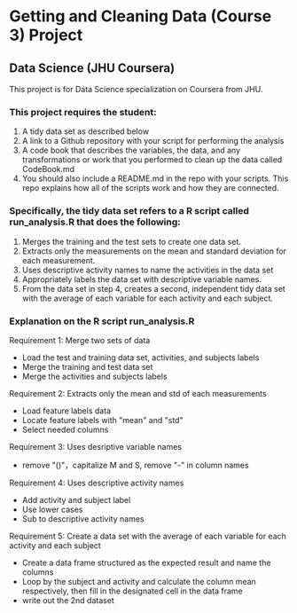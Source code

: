 # Getting and Cleaning Data (Course 3) Project
## Data Science (JHU Coursera)

This project is for Data Science specialization on Coursera from JHU.

### This project requires the student:
1. A tidy data set as described below
2. A link to a Github repository with your script for performing the analysis
3. A code book that describes the variables, the data, and any transformations or work that you performed to clean up the data called CodeBook.md
4. You should also include a README.md in the repo with your scripts. This repo explains how all of the scripts work and how they are connected.

### Specifically, the tidy data set refers to a R script called run_analysis.R that does the following:
1. Merges the training and the test sets to create one data set.
2. Extracts only the measurements on the mean and standard deviation for each measurement.
3. Uses descriptive activity names to name the activities in the data set
4. Appropriately labels the data set with descriptive variable names.
5. From the data set in step 4, creates a second, independent tidy data set with the average of each variable for each activity and each subject.

### Explanation on the R script run_analysis.R
Requirement 1: Merge two sets of data
* Load the test and training data set, activities, and subjects labels
* Merge the training and test data set
* Merge the activities and subjects labels

Requirement 2: Extracts only the mean and std of each measurements
* Load feature labels data
* Locate feature labels with "mean" and "std"
* Select needed columns

Requirement 3: Uses desriptive variable names
* remove "()"，capitalize M and S, remove "-" in column names

Requirement 4: Uses descriptive activity names
* Add activity and subject label
* Use lower cases
* Sub to descriptive activity names

Requirement 5: Create a data set with the average of each variable for each activity and each subject
* Create a data frame structured as the expected result and name the columns
* Loop by the subject and activity and calculate the column mean respectively, then fill in the designated cell in the data frame
* write out the 2nd dataset
